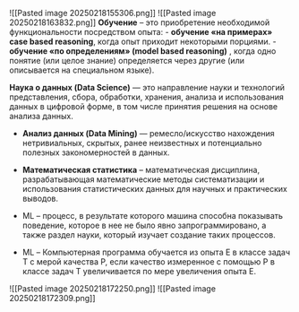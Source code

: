 ![[Pasted image 20250218155306.png]]
![[Pasted image 20250218163832.png]]
**Обучение** – это приобретение необходимой функциональности посредством опыта:
	- **обучение «на примерах» case based reasoning**, когда опыт приходит некоторыми порциями.
	- **обучение «по определениям» (model based reasoning)** , когда одно понятие (или целое знание) определяется через другие (или описывается на специальном языке).

**Наука о данных (Data Science)** — это направление науки и технологий представления, сбора, обработки, хранения, анализа и использования данных в цифровой форме, в том числе принятия решения на основе анализа данных.

- **Анализ данных  (Data Mining)** — ремесло/искусство нахождения нетривиальных, скрытых, ранее неизвестных и потенциально полезных закономерностей в данных.

- **Математическая статистика** – математическая дисциплина, разрабатывающая математические методы систематизации и использования статистических данных для научных и практических выводов.

- ML – процесс, в результате которого машина способна показывать поведение, которое в нее не было явно запрограммировано, а также раздел науки, который изучает создание таких процессов.
- ML – Компьютерная программа обучается из опыта E в классе задач T с мерой качества P, если качество измеренное с помощью P в классе задач T увеличивается по мере увеличения опыта E.

![[Pasted image 20250218172250.png]]
![[Pasted image 20250218172309.png]]